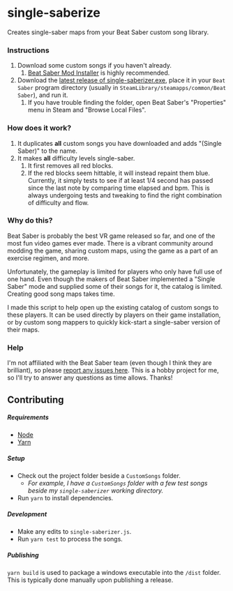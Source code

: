 # single-saberize
Creates single-saber maps from your Beat Saber custom song library.

### Instructions
1. Download some custom songs if you haven't already.
    1. [Beat Saber Mod Installer](Umbranoxio/BeatSaberModInstaller/releases) is highly recommended.
2. Download the [latest release of single-saberizer.exe](/releases/latest), place it in your `Beat Saber` program directory (usually in `SteamLibrary/steamapps/common/Beat Saber`), and run it.
    1. If you have trouble finding the folder, open Beat Saber's "Properties" menu in Steam and "Browse Local Files".

### How does it work?
1. It duplicates **all** custom songs you have downloaded and adds "(Single Saber)" to the name.
2. It makes **all** difficulty levels single-saber.
    1. It first removes all red blocks.
    2. If the red blocks seem hittable, it will instead repaint them blue. Currently, it simply tests to see if at least 1/4 second has passed since the last note by comparing time elapsed and bpm. This is always undergoing tests and tweaking to find the right combination of difficulty and flow.

### Why do this?

Beat Saber is probably the best VR game released so far, and one of the most fun video games ever made. There is a vibrant community around modding the game, sharing custom maps, using the game as a part of an exercise regimen, and more.

Unfortunately, the gameplay is limited for players who only have full use of one hand. Even though the makers of Beat Saber implemented a "Single Saber" mode and supplied some of their songs for it, the catalog is limited. Creating good song maps takes time.

I made this script to help open up the existing catalog of custom songs to these players. It can be used directly by players on their game installation, or by custom song mappers to quickly kick-start a single-saber version of their maps.

### Help

I'm not affiliated with the Beat Saber team (even though I think they are brilliant), so please [report any issues here](/issues). This is a hobby project for me, so I'll try to answer any questions as time allows. Thanks!

## Contributing

##### Requirements
- [Node](https://nodejs.org/en/)
- [Yarn](https://yarnpkg.com/en/)
   
##### Setup
- Check out the project folder beside a `CustomSongs` folder.
    - _For example, I have a `CustomSongs` folder with a few test songs beside my `single-saberizer` working directory._
- Run `yarn` to install dependencies.

##### Development
- Make any edits to `single-saberizer.js`.
- Run `yarn test` to process the songs.

##### Publishing
`yarn build` is used to package a windows executable into the `/dist` folder. This is typically done manually upon publishing a release. 